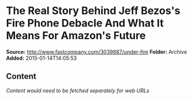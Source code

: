 # The Real Story Behind Jeff Bezos's Fire Phone Debacle And What It Means For Amazon's Future

**Source:** http://www.fastcompany.com/3039887/under-fire
**Folder:** Archive
**Added:** 2015-01-14T14:05:53




## Content
*Content would need to be fetched separately for web URLs*
